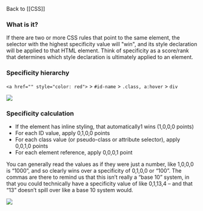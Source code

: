 Back to [[CSS]]

### What is it?
If there are two or more CSS rules that point to the same element, the selector with the highest specificity value will "win", and its style declaration will be applied to that HTML element. Think of specificity as a score/rank that determines which style declaration is ultimately applied to an element.

### Specificity hierarchy

`<a href="" style="color: red">` > `#id-name` > `.class, a:hover` > `div`

![](https://i.gyazo.com/3017025b0153d51172ad8bdfc13ffcd1.png)

### Specificity calculation

- If the element has inline styling, that automatically1 wins (1,0,0,0 points)
- For each ID value, apply 0,1,0,0 points
- For each class value (or pseudo-class or attribute selector), apply 0,0,1,0 points
- For each element reference, apply 0,0,0,1 point

You can generally read the values as if they were just a number, like 1,0,0,0 is “1000”, and so clearly wins over a specificity of 0,1,0,0 or “100”. The commas are there to remind us that this isn’t really a “base 10” system, in that you could technically have a specificity value of like 0,1,13,4 – and that “13” doesn’t spill over like a base 10 system would.

![](https://i.gyazo.com/50dedc7f00d0603e6d4586b990c5278e.png)